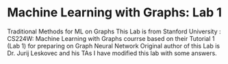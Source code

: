 # Machine Learning with Graphs: Lab 1
Traditional Methods for ML on Graphs 
This Lab is from Stanford University : CS224W: Machine Learning with Graphs courrse
based on their Tutorial 1 (Lab 1) for preparing on Graph Neural Network 
Original author of this Lab is Dr. Jurij Leskovec and his TAs
I have modified this lab with some answers.
